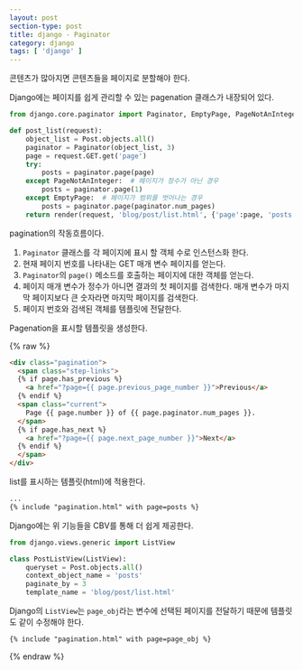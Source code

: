 ```yaml
---
layout: post
section-type: post
title: django - Paginator
category: django
tags: [ 'django' ]
---
```


콘텐츠가 많아지면 콘텐츠들을 페이지로 분할해야 한다.  

Django에는 페이지를 쉽게 관리할 수 있는 pagenation 클래스가 내장되어 있다.

```python
from django.core.paginator import Paginator, EmptyPage, PageNotAnInteger

def post_list(request):
    object_list = Post.objects.all()
    paginator = Paginator(object_list, 3)
    page = request.GET.get('page')
    try:
        posts = paginator.page(page)
    except PageNotAnInteger:  # 페이지가 정수가 아닌 경우
        posts = paginator.page(1)
    except EmptyPage:  # 페이지가 범위를 벗어나는 경우
        posts = paginator.page(paginator.num_pages)
    return render(request, 'blog/post/list.html', {'page':page, 'posts':posts})
```

pagination의 작동흐름이다.

1. `Paginator` 클래스를 각 페이지에 표시 할 객체 수로 인스턴스화 한다.
2. 현재 페이지 번호를 나타내는 GET 매개 변수 페이지를 얻는다.
3. `Paginator`의 `page()` 메소드를 호출하는 페이지에 대한 객체를 얻는다.
4. 페이지 매개 변수가 정수가 아니면 결과의 첫 페이지를 검색한다. 매개 변수가 마지막 페이지보다 큰 숫자라면 마지막 페이지를 검색한다.
5. 페이지 번호와 검색된 객체를 템플릿에 전달한다.

Pagenation을 표시할 템플릿을 생성한다.

{% raw %}
```html
<div class="pagination">
  <span class="step-links">
  {% if page.has_previous %}
    <a href="?page={{ page.previous_page_number }}">Previous</a>
  {% endif %}
  <span class="current">
    Page {{ page.number }} of {{ page.paginator.num_pages }}.
  </span>
  {% if page.has_next %}
    <a href="?page={{ page.next_page_number }}">Next</a>
  {% endif %}
  </span>
</div>
```

list를 표시하는 템플릿(html)에 적용한다.

```html
...
{% include "pagination.html" with page=posts %}
```


Django에는 위 기능들을 CBV를 통해 더 쉽게 제공한다.

```python
from django.views.generic import ListView

class PostListView(ListView):
    queryset = Post.objects.all()
    context_object_name = 'posts'
    paginate_by = 3
    template_name = 'blog/post/list.html'
```

Django의 `ListView`는 `page_obj`라는 변수에 선택된 페이지를 전달하기 때문에 템플릿도 같이 수정해야 한다.

```html
{% include "pagination.html" with page=page_obj %}
```

{% endraw %}
